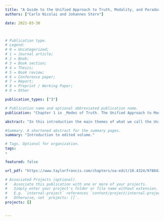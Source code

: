 ```yaml
---
title: "A Guide to the Unified Approach to Truth, Modality, and Paradox"
authors: ["Carlo Nicolai and Johannes Stern"]

date: 2021-03-30



# Publication type.
# Legend:
# 0 = Uncategorized;
# 1 = Journal article;
# 2 = Book;
# 3 = Book section;
# 4 = Thesis;
# 5 = Book review;
# 6 = Conference paper;
# 7 = Report;
# 8 = Preprint / Working Paper;
# 9 = Other

publication_types: ["3"]

# Publication name and optional abbreviated publication name.
publication: "Chapter 1 in _Modes of Truth. The Unified Approach to Modality, Truth, and Paradox_; Nicolai, C. and Stern, J. (eds.), Routledge, 2021. Open Access Publication"

abstract: "In this introduction the main themes of what we call the Unified Approach to Truth, Modality, and Paradox are surveyed. The chapter starts by motivating the idea of treating the objects of truth, modality, and attitudes as first-order objects. The chapter then analyses the theoretical role that the truth predicate plays in the Unified Approach, comparing its traditional semantic role and its logico-linguistic purposes investigated by disquotationalism. Next, the interaction of modal and doxastic notions with truth is considered: the basic strategies to generalize possible world semantics to modal and doxastic notions formalized as predicates is introduced, and possible extensions and applications of the semantics are discussed. Finally, we compare the first-order approach to other ways of realizing a unified approach, in particular by means of higher-order quantification."

#Summary. A shortened abstract for the summary pages.
summary: "Introduction to edited volume."

# Tags. Optional for organization.
tags:
-

featured: false

url_pdf: "https://www.taylorfrancis.com/chapters/oa-edit/10.4324/9780429030208-1/guide-unified-approach-truth-modality-paradox-carlo-nicolai-johannes-stern?context=ubx&refId=1ecbe590-dd36-4ecc-ab4d-ef906234b283"

# Associated Projects (optional).
#   Associate this publication with one or more of your projects.
#   Simply enter your project's folder or file name without extension.
#   E.g. `internal-project` references `content/project/internal-project/index.md`.
#   Otherwise, set `projects: []`.
projects: []


---
```

